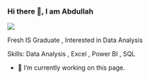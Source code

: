 ### Hi there 👋, I am Abdullah
![](https://arturssmirnovs.github.io/github-profile-readme-generator/images/banner.png)

Fresh IS Graduate , Interested in Data Analysis

Skills: Data Analysis , Excel , Power BI , SQL 

- 🔭 I’m currently working on this page. 
